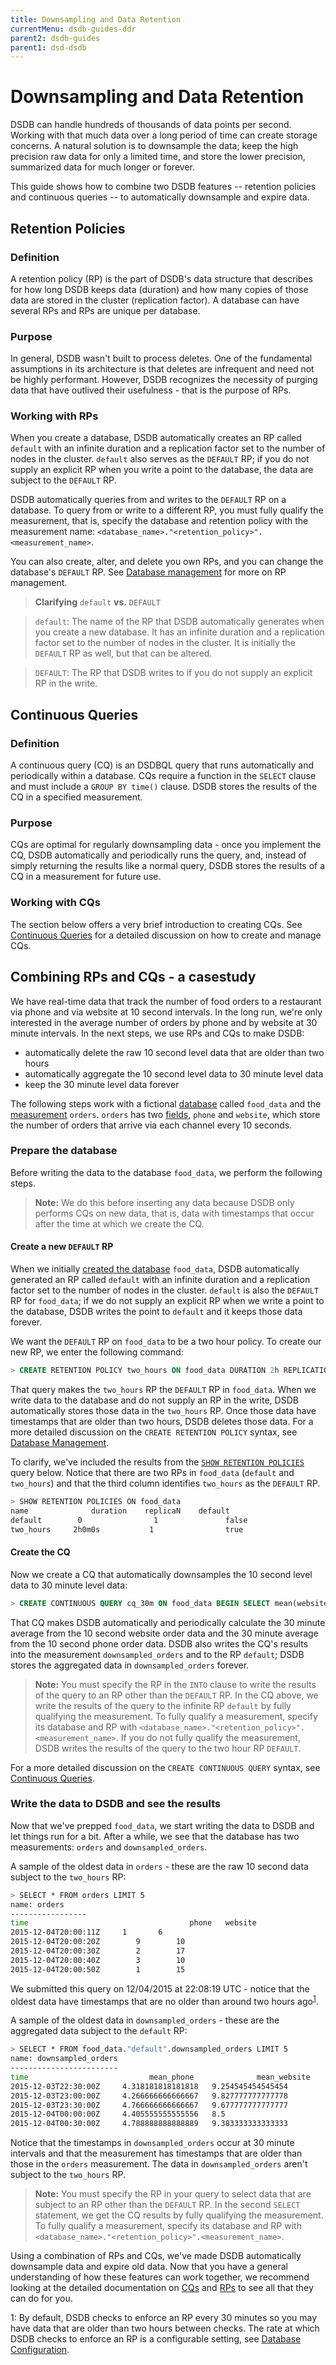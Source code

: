 ```yaml
---
title: Downsampling and Data Retention
currentMenu: dsdb-guides-ddr
parent2: dsdb-guides
parent1: dsd-dsdb
---
```


# Downsampling and Data Retention

DSDB can handle hundreds of thousands of data points per second.
Working with that much data over a long period of time can create storage concerns.
A natural solution is to downsample the data; keep the high precision raw data for only a limited time, and store the lower precision, summarized data for much longer or forever.

This guide shows how to combine two DSDB features -- retention policies and continuous queries -- to automatically downsample and expire data.

## Retention Policies
### Definition  
A retention policy (RP) is the part of DSDB's data structure that describes for how long DSDB keeps data (duration) and how many copies of those data are stored in the cluster (replication factor).
A database can have several RPs and RPs are unique per database.

### Purpose
In general, DSDB wasn't built to process deletes.
One of the fundamental assumptions in its architecture is that deletes are infrequent and need not be highly performant.
However, DSDB recognizes the necessity of purging data that have outlived their usefulness - that is the purpose of RPs.

### Working with RPs
When you create a database, DSDB automatically creates an RP called `default` with an infinite duration and a replication factor set to the number of nodes in the cluster.
`default` also serves as the `DEFAULT` RP; if you do not supply an explicit RP when you write a point to the database, the data are subject to the `DEFAULT` RP.

DSDB automatically queries from and writes to the `DEFAULT` RP on a database.
To query from or write to a different RP, you must fully qualify the measurement, that is, specify the database and retention policy with the measurement name: `<database_name>."<retention_policy>".<measurement_name>`.

You can also create, alter, and delete you own RPs, and you can change the database's `DEFAULT` RP.
See [Database management](/docs/dsdb/v1.0/query_language/database_management/#retention-policy-management) for more on RP management.

> **Clarifying** `default` **vs.** `DEFAULT`

> `default`: The name of the RP that DSDB automatically generates when you create a new database.
It has an infinite duration and a replication factor set to the number of nodes in the cluster.
It is initially the `DEFAULT` RP as well, but that can be altered.

> `DEFAULT`: The RP that DSDB writes to if you do not supply an explicit RP in the write.

## Continuous Queries
### Definition
A continuous query (CQ) is an DSDBQL query that runs automatically and periodically within a database.
CQs require a function in the `SELECT` clause and must include a `GROUP BY time()` clause.
DSDB stores the results of the CQ in a specified measurement.

### Purpose
CQs are optimal for regularly downsampling data - once you implement the CQ, DSDB automatically and periodically runs the query, and, instead of simply returning the results like a normal query, DSDB stores the results of a CQ in a measurement for future use.

### Working with CQs
The section below offers a very brief introduction to creating CQs.
See [Continuous Queries](/docs/dsdb/v1.0/query_language/continuous_queries/) for a detailed discussion on how to create and manage CQs.

## Combining RPs and CQs - a casestudy
We have real-time data that track the number of food orders to a restaurant via phone and via website at 10 second intervals.
In the long run, we're only interested in the average number of orders by phone and by website at 30 minute intervals.
In the next steps, we use RPs and CQs to make DSDB:

 * automatically delete the raw 10 second level data that are older than two hours
 * automatically aggregate the 10 second level data to 30 minute level data
 * keep the 30 minute level data forever

The following steps work with a fictional [database](/docs/dsdb/v1.0/concepts/glossary/#database) called `food_data` and the [measurement](/docs/dsdb/v1.0/concepts/glossary/#measurement) `orders`.
`orders` has two [fields](/docs/dsdb/v1.0/concepts/glossary/#field), `phone` and `website`, which store the number of orders that arrive via each channel every 10 seconds.

### Prepare the database
Before writing the data to the database `food_data`, we perform the following steps.

> **Note:** We do this before inserting any data because DSDB only performs CQs on new data, that is, data with timestamps that occur after the time at which we create the CQ.

#### Create a new `DEFAULT` RP
When we initially [created the database](/docs/dsdb/v1.0/query_language/database_management/#create-a-database-with-create-database) `food_data`, DSDB automatically generated an RP called `default` with an infinite duration and a replication factor set to the number of nodes in the cluster.
`default` is also the `DEFAULT` RP for `food_data`; if we do not supply an explicit RP when we write a point to the database, DSDB writes the point to `default` and it keeps those data forever.

We want the `DEFAULT` RP on `food_data` to be a two hour policy.
To create our new RP, we enter the following command:

```sql
> CREATE RETENTION POLICY two_hours ON food_data DURATION 2h REPLICATION 1 DEFAULT
```
That query makes the `two_hours` RP the `DEFAULT` RP in `food_data`.
When we write data to the database and do not supply an RP in the write, DSDB automatically stores those data in the `two_hours` RP.
Once those data have timestamps that are older than two hours, DSDB deletes those data.
For a more detailed discussion on the `CREATE RETENTION POLICY` syntax, see [Database Management](/docs/dsdb/v1.0/query_language/database_management/#retention-policy-management).

To clarify, we've included the results from the [`SHOW RETENTION POLICIES`](/docs/dsdb/v1.0/query_language/schema_exploration/#explore-retention-policies-with-show-retention-policies) query below.
Notice that there are two RPs in `food_data` (`default` and `two_hours`) and that the third column identifies `two_hours` as the `DEFAULT` RP.

```sh
> SHOW RETENTION POLICIES ON food_data
name		      duration	  replicaN	  default
default		   0		        1		        false
two_hours	  2h0m0s		   1		        true
```

#### Create the CQ
Now we create a CQ that automatically downsamples the 10 second level data to 30 minute level data:

```sql
> CREATE CONTINUOUS QUERY cq_30m ON food_data BEGIN SELECT mean(website) AS mean_website,mean(phone) AS mean_phone INTO food_data."default".downsampled_orders FROM orders GROUP BY time(30m) END
```
That CQ makes DSDB automatically and periodically calculate the 30 minute average from the 10 second website order data and the 30 minute average from the 10 second phone order data.
DSDB also writes the CQ's results into the measurement `downsampled_orders` and to the RP `default`; DSDB stores the aggregated data in `downsampled_orders` forever.

> **Note:** You must specify the RP in the `INTO` clause to write the results of the query to an RP other than the `DEFAULT` RP.
In the CQ above, we write the results of the query to the infinite RP `default` by fully qualifying the measurement.
To fully qualify a measurement, specify its database and RP with `<database_name>."<retention_policy>".<measurement_name>`.
If you do not fully qualify the measurement, DSDB writes the results of the query to the two hour RP `DEFAULT`.

For a more detailed discussion on the `CREATE CONTINUOUS QUERY` syntax, see [Continuous Queries](/docs/dsdb/v1.0/query_language/continuous_queries/).

### Write the data to DSDB and see the results
Now that we've prepped `food_data`, we start writing the data to DSDB and let things run for a bit.
After a while, we see that the database has two measurements: `orders` and `downsampled_orders`.

A sample of the oldest data in `orders` - these are the raw 10 second data subject to the `two_hours` RP:
```sh
> SELECT * FROM orders LIMIT 5
name: orders
-----------------
time						            phone 	website
2015-12-04T20:00:11Z	 1	     6
2015-12-04T20:00:20Z		9	     10
2015-12-04T20:00:30Z		2	     17
2015-12-04T20:00:40Z		3	     10
2015-12-04T20:00:50Z		1	     15
```
We submitted this query on 12/04/2015 at 22:08:19 UTC  - notice that the oldest data have timestamps that are no older than around two hours ago<sup>[1](#retentionconfig)</sup>.

A sample of the oldest data in `downsampled_orders` - these are the aggregated data subject to the `default` RP:
```sh
> SELECT * FROM food_data."default".downsampled_orders LIMIT 5
name: downsampled_orders
------------------------
time			               mean_phone		       mean_website
2015-12-03T22:30:00Z	 4.318181818181818	 9.254545454545454
2015-12-03T23:00:00Z	 4.266666666666667	 9.827777777777778
2015-12-03T23:30:00Z	 4.766666666666667	 9.677777777777777
2015-12-04T00:00:00Z	 4.405555555555556	 8.5
2015-12-04T00:30:00Z	 4.788888888888889	 9.383333333333333
```
Notice that the timestamps in `downsampled_orders` occur at 30 minute intervals and that the measurement has timestamps that are older than those in the `orders` measurement.
The data in `downsampled_orders` aren't subject to the `two_hours` RP.

> **Note:** You must specify the RP in your query to select data that are subject to an RP other than the `DEFAULT` RP.
In the second `SELECT` statement, we get the CQ results by fully qualifying the measurement.
To fully qualify a measurement, specify its database and RP with `<database_name>."<retention_policy>".<measurement_name>`.

Using a combination of RPs and CQs, we've made DSDB automatically downsample data and expire old data. Now that you have a general understanding of how these features can work together, we recommend looking at the detailed documentation on [CQs](/docs/dsdb/v1.0/query_language/continuous_queries/) and [RPs](/docs/dsdb/v1.0/query_language/database_management/#retention-policy-management) to see all that they can do for you.

<a name="retentionconfig">1</a>: By default, DSDB checks to enforce an RP every 30 minutes so you may have data that are older than two hours between checks.
The rate at which DSDB checks to enforce an RP is a configurable setting, see [Database Configuration](/docs/dsdb/v1.0/administration/config/#retention).
